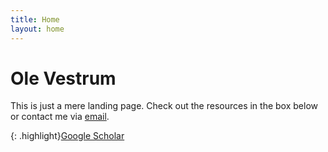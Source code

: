 ```yaml
---
title: Home
layout: home
---
```

<h1> Ole Vestrum </h1>
This is just a mere landing page. Check out the resources in the box below or contact me via <a href = "mailto: ovestrum@protonmail.com">email</a>.

{: .highlight}[Google Scholar][LinkedIn]

[Google Scholar]: https://scholar.google.no/citations?user=6VJbdkoAAAAJ&hl=no
[LinkedIn]: http://linkedin.com/in/ovestrum
